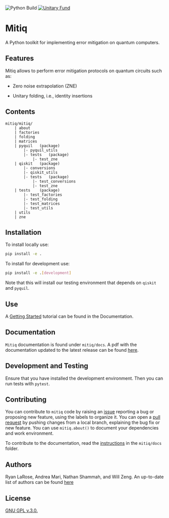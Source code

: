 ![Python Build](https://github.com/unitaryfund/mitiq/workflows/Python%20Build/badge.svg?branch=master)
[![Unitary Fund](https://img.shields.io/badge/Supported%20By-UNITARY%20FUND-brightgreen.svg?style=for-the-badge)](http://unitary.fund)

# Mitiq
A Python toolkit for implementing error mitigation on quantum computers.

## Features
Mitiq allows to perform error mitigation protocols on quantum circuits such as:

- Zero noise extrapolation (ZNE)

- Unitary folding, i.e., identity insertions

## Contents
```
mitiq/mitiq/
    | about
    | factories
    | folding
    | matrices
    | pyquil   (package)
    	|- pyquil_utils
    	|- tests   (package)
       		|- test_zne
    | qiskit   (package)
    	|- conversions
    	|- qiskit_utils
       	|- tests   (package)
       		|- test_conversions
       		|- test_zne
    | tests    (package)
    	|- test_factories
    	|- test_folding
    	|- test_matrices
    	|- test_utils
    | utils
    | zne
```
## Installation
To install locally use:
```bash
pip install -e .
```

To install for development use:
```bash
pip install -e .[development]
```
Note that this will install our testing environment that depends
on `qiskit` and `pyquil`.

## Use
A [Getting Started](docs/source/guide/)
tutorial can be found in the Documentation.

## Documentation
`Mitiq` documentation is found under `mitiq/docs`. A pdf with the documentation
updated to the latest release can be found
[here](docs/pdf/Mitiq-latest-release.pdf).

## Development and Testing
Ensure that you have installed the development environment. Then
you can run tests with `pytest`.

## Contributing
You can contribute to `mitiq` code by raising an
[issue](https://github.com/unitaryfund/mitiq/issues/new) reporting a bug or
proposing new feature, using the labels to organize it. You can open a
[pull request](https://github.com/unitaryfund/mitiq/pulls) by pushing changes
from a local branch, explaining the bug fix or new feature.
You can use `mitiq.about()` to document your dependencies and work environment.

To contribute to the documentation, read the
[instructions](docs/README-docs.md) in the `mitiq/docs` folder.


## Authors
Ryan LaRose, Andrea Mari, Nathan Shammah, and Will Zeng.
An up-to-date list of authors can be found
[here](https://github.com/unitaryfund/mitiq/graphs/contributors)

## License
[GNU GPL v.3.0.](LICENSE)